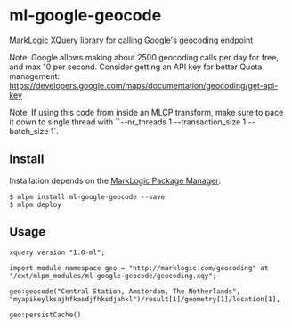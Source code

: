 # ml-google-geocode

MarkLogic XQuery library for calling Google's geocoding endpoint

Note: Google allows making about 2500 geocoding calls per day for free, and max 10 per second. Consider getting an API key for better Quota management:
  https://developers.google.com/maps/documentation/geocoding/get-api-key
  
Note: If using this code from inside an MLCP transform, make sure to pace it down to single thread with ``--nr_threads 1 --transaction_size 1 --batch_size 1`.

## Install

Installation depends on the [MarkLogic Package Manager](https://github.com/joemfb/mlpm):

```
$ mlpm install ml-google-geocode --save
$ mlpm deploy
```

## Usage

```xquery
xquery version "1.0-ml";

import module namespace geo = "http://marklogic.com/geocoding" at "/ext/mlpm_modules/ml-google-geocode/geocoding.xqy";

geo:geocode("Central Station, Amsterdam, The Netherlands", "myapikeylksajhfkasdjfhksdjahkl")/result[1]/geometry[1]/location[1],

geo:persistCache()
```

